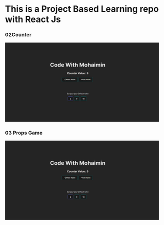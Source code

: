 # This is a Project Based Learning repo with React Js

### 02Counter

![Project 02](./projectsImages/project02.png)

### 03 Props Game

![Project 02](./projectsImages/project02.png)
